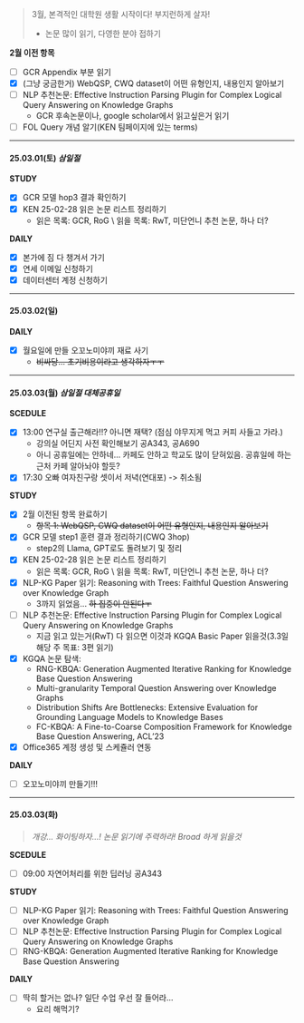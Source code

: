 
> 3월, 본격적인 대학원 생활 시작이다! 부지런하게 살자!
>  * 논문 많이 읽기, 다영한 분야 접하기

**2월 이전 항목**
- [ ] GCR Appendix 부분 읽기
- [x] (그냥 궁금한거) WebQSP, CWQ dataset이 어떤 유형인지, 내용인지 알아보기
- [ ] NLP 추천논문: Effective Instruction Parsing Plugin for Complex Logical Query Answering on Knowledge Graphs
	* GCR 후속논문이나, google scholar에서 읽고싶은거 읽기
- [ ] FOL Query 개념 알기(KEN 팀페이지에 있는 terms)

***
#### 25.03.01(토) *삼일절*
**STUDY**
- [x] GCR 모델 hop3 결과 확인하기
- [x] KEN 25-02-28 읽은 논문 리스트 정리하기
	* 읽은 목록: GCR, RoG \ 읽을 목록: RwT, 미단언니 추천 논문, 하나 더?

**DAILY**
- [x] 본가에 짐 다 챙겨서 가기 
- [x] 연세 이메일 신청하기
- [x] 데이터센터 계정 신청하기

***
#### 25.03.02(일)
**DAILY**
- [x] 월요일에 만들 오꼬노미야끼 재료 사기
	- ~~비싸당... 초기비용이라고 생각하자ㅜㅜ~~

***
#### 25.03.03(월) *삼일절 대체공휴일*
**SCEDULE**
- [x] 13:00 연구실 출근해라!!? 아니면 재택? (점심 야무지게 먹고 커피 사들고 가라.)
	- 강의실 어딘지 사전 확인해보기 공A343, 공A690
	- 아니 공휴일에는 안하네... 카페도 안하고 학교도 많이 닫혀있음. 공휴일에 하는 근처 카페 알아놔야 할듯?
- [x] 17:30 오빠 여자친구랑 셋이서 저녁(연대포) -> 취소됨

**STUDY**
- [x] 2월 이전된 항목 완료하기
	- ~~항목 1: WebQSP, CWQ dataset이 어떤 유형인지, 내용인지 알아보기~~
- [x] GCR 모델 step1 훈련 결과 정리하기(CWQ 3hop)
	- step2의 Llama, GPT로도 돌려보기 및 정리
 - [x] KEN 25-02-28 읽은 논문 리스트 정리하기
	* 읽은 목록: GCR, RoG \ 읽을 목록: RwT, 미단언니 추천 논문, 하나 더?
- [x] NLP-KG Paper 읽기: Reasoning with Trees: Faithful Question Answering over Knowledge Graph
	* 3까지 읽었음... ~~하 집중이 안된다ㅜ~~
- [ ] NLP 추천논문: Effective Instruction Parsing Plugin for Complex Logical Query Answering on Knowledge Graphs
	- 지금 읽고 있는거(RwT) 다 읽으면 이것과 KGQA Basic Paper 읽을것(3.3일 해당 주 목표: 3편 읽기)
- [x] KGQA 논문 탐색: 
	- RNG-KBQA: Generation Augmented Iterative Ranking for Knowledge Base Question Answering
	- Multi-granularity Temporal Question Answering over Knowledge Graphs
	- Distribution Shifts Are Bottlenecks: Extensive Evaluation for Grounding Language Models to Knowledge Bases
	- FC-KBQA: A Fine-to-Coarse Composition Framework for Knowledge Base Question Answering, ACL’23
- [x] Office365 계정 생성 및 스케쥴러 연동

**DAILY**
- [ ] 오꼬노미야끼 만들기!!!

***
#### 25.03.03(화)
> *개강... 화이팅하자...!*
> *논문 읽기에 주력하라! Broad 하게 읽을것*

**SCEDULE**
- [ ] 09:00 자연어처리를 위한 딥러닝 공A343

**STUDY**
- [ ] NLP-KG Paper 읽기: Reasoning with Trees: Faithful Question Answering over Knowledge Graph
- [ ] NLP 추천논문: Effective Instruction Parsing Plugin for Complex Logical Query Answering on Knowledge Graphs
- [ ]  RNG-KBQA: Generation Augmented Iterative Ranking for Knowledge Base Question Answering

**DAILY**
- [ ] 딱히 할거는 없나? 일단 수업 우선 잘 들어라...
	- 요리  해먹기? 